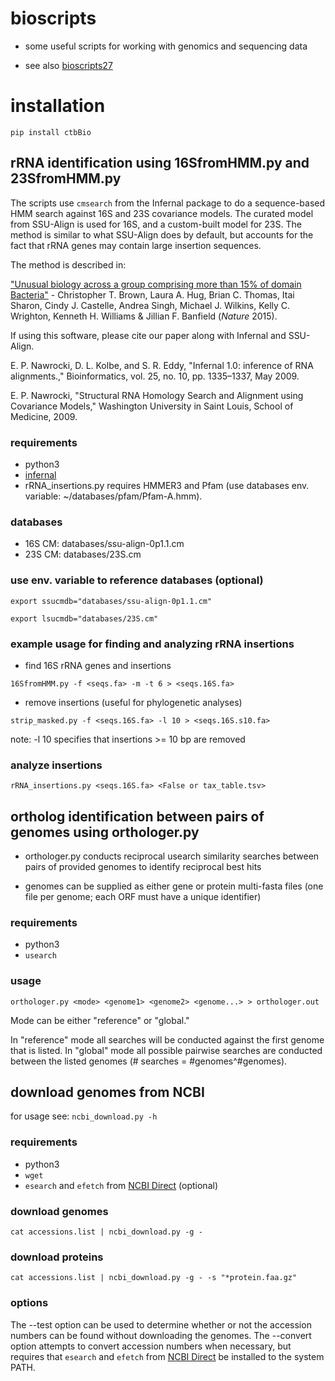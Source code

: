 # bioscripts

* some useful scripts for working with genomics and sequencing data

* see also [bioscripts27](https://github.com/christophertbrown/bioscripts27)

# installation

`pip install ctbBio`

## rRNA identification using 16SfromHMM.py and 23SfromHMM.py

The scripts use `cmsearch` from the Infernal package to do a sequence-based HMM search against 16S and 23S covariance models. The curated model from SSU-Align is used for 16S, and a custom-built model for 23S. The method is similar to what SSU-Align does by default, but accounts for the fact that rRNA genes may contain large insertion sequences. 

The method is described in:

["Unusual biology across a group comprising more than 15% of domain Bacteria"](http://dx.doi.org/10.1038/nature14486) - Christopher T. Brown, Laura A. Hug, Brian C. Thomas, Itai Sharon, Cindy J. Castelle, Andrea Singh, Michael J. Wilkins, Kelly C. Wrighton, Kenneth H. Williams & Jillian F. Banfield (*Nature* 2015).

If using this software, please cite our paper along with Infernal and SSU-Align. 

E. P. Nawrocki, D. L. Kolbe, and S. R. Eddy, "Infernal 1.0: inference of RNA alignments.," Bioinformatics, vol. 25, no. 10, pp. 1335–1337, May 2009.

E. P. Nawrocki, "Structural RNA Homology Search and Alignment using Covariance Models," Washington University in Saint Louis, School of Medicine, 2009.

### requirements

* python3 
* [infernal](http://eddylab.org/infernal/)
* rRNA_insertions.py requires HMMER3 and Pfam (use databases env. variable: ~/databases/pfam/Pfam-A.hmm). 

### databases

* 16S CM: databases/ssu-align-0p1.1.cm
* 23S CM: databases/23S.cm

### use env. variable to reference databases (optional)

`export ssucmdb="databases/ssu-align-0p1.1.cm"`

`export lsucmdb="databases/23S.cm"`

### example usage for finding and analyzing rRNA insertions

* find 16S rRNA genes and insertions

`16SfromHMM.py -f <seqs.fa> -m -t 6 > <seqs.16S.fa>`

* remove insertions (useful for phylogenetic analyses)

`strip_masked.py -f <seqs.16S.fa> -l 10 > <seqs.16S.s10.fa>`

note: -l 10 specifies that insertions >= 10 bp are removed

### analyze insertions

`rRNA_insertions.py <seqs.16S.fa> <False or tax_table.tsv>`

## ortholog identification between pairs of genomes using orthologer.py 

* orthologer.py conducts reciprocal usearch similarity searches between pairs of provided genomes to identify reciprocal best hits

* genomes can be supplied as either gene or protein multi-fasta files (one file per genome; each ORF must have a unique identifier)

### requirements

* python3
* `usearch`

### usage

`orthologer.py <mode> <genome1> <genome2> <genome...> > orthologer.out`

Mode can be either "reference" or "global." 

In "reference" mode all searches will be conducted against the first genome that is listed. In "global" mode all possible pairwise searches are conducted between the listed genomes (# searches = #genomes^#genomes). 

## download genomes from NCBI

for usage see: `ncbi_download.py -h`

### requirements
* python3
* `wget`
* `esearch` and `efetch` from [NCBI Direct](https://www.ncbi.nlm.nih.gov/books/NBK179288/) (optional)

### download genomes
`cat accessions.list | ncbi_download.py -g -`

### download proteins
`cat accessions.list | ncbi_download.py -g - -s "*protein.faa.gz"`

### options
The --test option can be used to determine whether or not the accession numbers can be found without downloading the genomes.
The --convert option attempts to convert accession numbers when necessary, but requires that `esearch` and `efetch` from [NCBI Direct](https://www.ncbi.nlm.nih.gov/books/NBK179288/) be installed to the system PATH.
